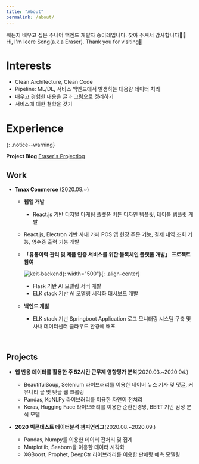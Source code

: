 ```yaml
---
title: "About"
permalink: /about/
---
```


뭐든지 배우고 싶은 주니어 백엔드 개발자 송이레입니다. 찾아 주셔서 감사합니다🙇‍♀️
<br>
Hi, I'm Ieere Song(a.k.a Eraser). Thank you for visiting👋
<br>



# Interests

- Clean Architecture, Clean Code
- Pipeline: ML/DL, 서비스 백엔드에서 발생하는 대용량 데이터 처리
- 배우고 경험한 내용을 글과 그림으로 정리하기
- 서비스에 대한 철학을 갖기



# Experience

{: .notice--warning}

**Project Blog** [Eraser's Projectlog](https://projectlog-eraser.tistory.com/)



## Work

* **Tmax Commerce** (2020.09.~)

  * **웹앱 개발**
    
    * React.js 기반 디지털 마케팅 플랫폼 버튼 디자인 템플릿, 테이블 템플릿 개발
  * React.js, Electron 기반 사내 카페 POS 앱 현장 주문 기능, 결제 내역 조회 기능, 영수증 출력 기능 개발
    
  * **「유통이력 관리 및 제품 인증 서비스를 위한 블록체인 플랫폼 개발」 프로젝트 참여**

    ![keit-backend]({{site.url}}/assets/images/keit.png){: width="500"}{: .align-center}

    * Flask 기반 AI 모델링 서버 개발
    * ELK stack 기반 AI 모델링 시각화 대시보드 개발

  * **백엔드 개발**

    * ELK stack 기반 Springboot Application 로그 모니터링 시스템 구축 및 사내 데이터센터 클라우드 환경에 배포

<br>

## Projects

* **웹 반응 데이터를 활용한 주 52시간 근무제 영향평가 분석**(2020.03.~2020.04.)
  * BeautifulSoup, Selenium 라이브러리를 이용한 네이버 뉴스 기사 및 댓글, 커뮤니티 글 및 댓글 웹 크롤링
  * Pandas, KoNLPy 라이브러리를 이용한 자연어 전처리
  * Keras, Hugging Face 라이브러리를 이용한 순환신경망, BERT 기반 감성 분석 모델

* **2020 빅콘테스트 데이터분석 챔피언리그**(2020.08.~2020.09.)
  * Pandas, Numpy를 이용한 데이터 전처리 및 집계
  * Matplotlib, Seaborn을 이용한 데이터 시각화
  * XGBoost, Prophet, DeepCtr 라이브러리를 이용한 판매량 예측 모델링



